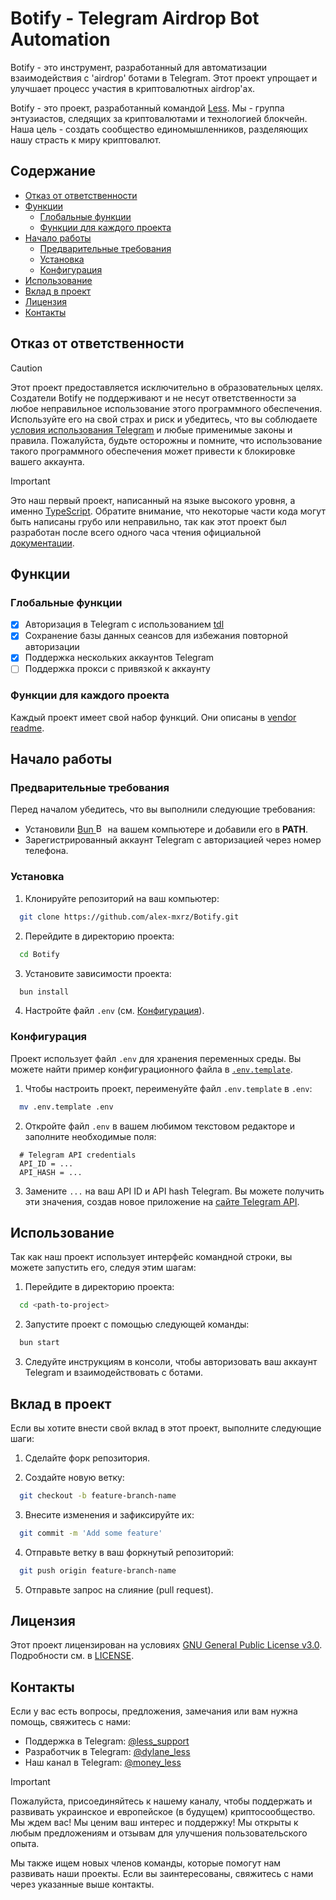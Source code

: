 # Botify - Telegram Airdrop Bot Automation

Botify - это инструмент, разработанный для автоматизации взаимодействия с 'airdrop' ботами в Telegram. Этот проект упрощает и улучшает процесс участия в криптовалютных airdrop'ах.

Botify - это проект, разработанный командой [Less](https://t.me/money_less "Less Telegram Channel"). Мы - группа энтузиастов, следящих за криптовалютами и технологией блокчейн. Наша цель - создать сообщество единомышленников, разделяющих нашу страсть к миру криптовалют.

## Содержание

- [Отказ от ответственности](#отказ-от-ответственности)
- [Функции](#функции)
  - [Глобальные функции](#глобальные-функции)
  - [Функции для каждого проекта](#функции-для-каждого-проекта)
- [Начало работы](#начало-работы)
  - [Предварительные требования](#предварительные-требования)
  - [Установка](#установка)
  - [Конфигурация](#конфигурация)
- [Использование](#использование)
- [Вклад в проект](#вклад-в-проект)
- [Лицензия](#лицензия)
- [Контакты](#контакты)

## Отказ от ответственности

> [!CAUTION]
> Этот проект предоставляется исключительно в образовательных целях. Создатели Botify не поддерживают и не несут ответственности за любое неправильное использование этого программного обеспечения. Используйте его на свой страх и риск и убедитесь, что вы соблюдаете [условия использования Telegram](https://telegram.org/tos) и любые применимые законы и правила. Пожалуйста, будьте осторожны и помните, что использование такого программного обеспечения может привести к блокировке вашего аккаунта.

> [!IMPORTANT]
> Это наш первый проект, написанный на языке высокого уровня, а именно [TypeScript](https://www.typescriptlang.org/). Обратите внимание, что некоторые части кода могут быть написаны грубо или неправильно, так как этот проект был разработан после всего одного часа чтения официальной [документации](https://www.typescriptlang.org/docs/).

## Функции

### Глобальные функции

- [x] Авторизация в Telegram с использованием [tdl](https://github.com/Bannerets/tdl "Node.js bindings to TDLib")
- [x] Сохранение базы данных сеансов для избежания повторной авторизации
- [x] Поддержка нескольких аккаунтов Telegram
- [ ] Поддержка прокси с привязкой к аккаунту

### Функции для каждого проекта

Каждый проект имеет свой набор функций. Они описаны в [vendor readme](./src/vendor/readme.md).

## Начало работы

### Предварительные требования

Перед началом убедитесь, что вы выполнили следующие требования:
- Установили [Bun <img src="https://bun.sh/logo.png" alt="Bun Logo" title="Bun Logo" width="15" height="15">](https://bun.sh "Bun is an all-in-one JavaScript runtime & toolkit") на вашем компьютере и добавили его в **PATH**.
- Зарегистрированный аккаунт Telegram с авторизацией через номер телефона.

### Установка

1. Клонируйте репозиторий на ваш компьютер:
```bash
  git clone https://github.com/alex-mxrz/Botify.git
```

2. Перейдите в директорию проекта:
```bash
  cd Botify
```

3. Установите зависимости проекта:
```bash
  bun install
```

4. Настройте файл `.env` (см. [Конфигурация](#конфигурация)).

### Конфигурация

Проект использует файл `.env` для хранения переменных среды. Вы можете найти пример конфигурационного файла в [`.env.template`](./.env.template).

1. Чтобы настроить проект, переименуйте файл `.env.template` в `.env`:
```bash
  mv .env.template .env
```

2. Откройте файл `.env` в вашем любимом текстовом редакторе и заполните необходимые поля:
```env
  # Telegram API credentials
  API_ID = ...
  API_HASH = ...
```

3. Замените `...` на ваш API ID и API hash Telegram. Вы можете получить эти значения, создав новое приложение на [сайте Telegram API](https://my.telegram.org/apps "Telegram API website").

## Использование

Так как наш проект использует интерфейс командной строки, вы можете запустить его, следуя этим шагам:

1. Перейдите в директорию проекта:
```bash
  cd <path-to-project>
```

2. Запустите проект с помощью следующей команды:
```bash
  bun start
```

3. Следуйте инструкциям в консоли, чтобы авторизовать ваш аккаунт Telegram и взаимодействовать с ботами.

## Вклад в проект

Если вы хотите внести свой вклад в этот проект, выполните следующие шаги:

1. Сделайте форк репозитория.

2. Создайте новую ветку:
```bash
  git checkout -b feature-branch-name
```

3. Внесите изменения и зафиксируйте их:
```bash
  git commit -m 'Add some feature'
```

4. Отправьте ветку в ваш форкнутый репозиторий:
```bash
  git push origin feature-branch-name
```

5. Отправьте запрос на слияние (pull request).

## Лицензия

Этот проект лицензирован на условиях [GNU General Public License v3.0](https://www.gnu.org/licenses/gpl-3.0.en.html). Подробности см. в [LICENSE](./LICENSE).

## Контакты

Если у вас есть вопросы, предложения, замечания или вам нужна помощь, свяжитесь с нами:
- Поддержка в Telegram: [@less_support](https://t.me/less_support "Telegram Support account")
- Разработчик в Telegram: [@dylane_less](https://t.me/dylane_less "Telegram Developer account")
- Наш канал в Telegram: [@money_less](https://t.me/money_less "Telegram Channel")

> [!IMPORTANT]
> Пожалуйста, присоединяйтесь к нашему каналу, чтобы поддержать и развивать украинское и европейское (в будущем) криптосообщество. Мы ждем вас! Мы ценим ваш интерес и поддержку! Мы открыты к любым предложениям и отзывам для улучшения пользовательского опыта.
>
> Мы также ищем новых членов команды, которые помогут нам развивать наши проекты. Если вы заинтересованы, свяжитесь с нами через указанные выше контакты.
